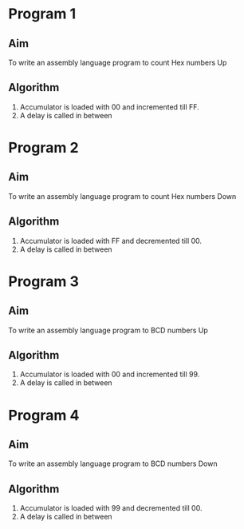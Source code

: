 # Program 1
## Aim
To write an assembly language program to count Hex numbers Up
## Algorithm
1. Accumulator is loaded with 00 and incremented till FF.
2. A delay is called in between

# Program 2
## Aim
To write an assembly language program to count Hex numbers Down
## Algorithm
1. Accumulator is loaded with FF and decremented till 00.
2. A delay is called in between

# Program 3
## Aim
To write an assembly language program to BCD numbers Up
## Algorithm
1. Accumulator is loaded with 00 and incremented till 99.
2. A delay is called in between

# Program 4
## Aim
To write an assembly language program to BCD numbers Down
## Algorithm
1. Accumulator is loaded with 99 and decremented till 00.
2. A delay is called in between
